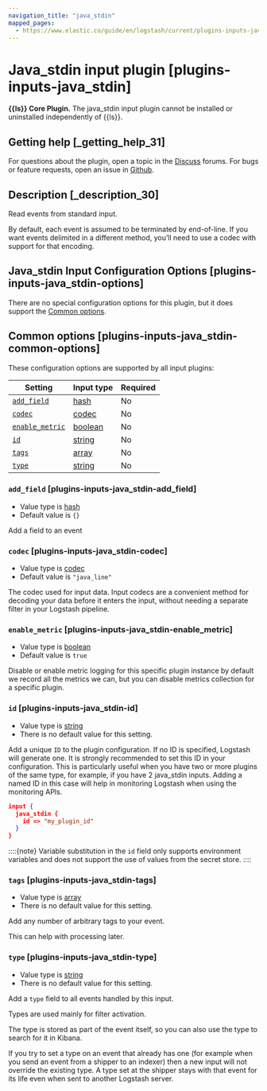 ```yaml
---
navigation_title: "java_stdin"
mapped_pages:
  - https://www.elastic.co/guide/en/logstash/current/plugins-inputs-java_stdin.html
---
```


# Java_stdin input plugin [plugins-inputs-java_stdin]


**{{ls}} Core Plugin.** The java_stdin input plugin cannot be installed or uninstalled independently of {{ls}}.

## Getting help [_getting_help_31]

For questions about the plugin, open a topic in the [Discuss](http://discuss.elastic.co) forums. For bugs or feature requests, open an issue in [Github](https://github.com/logstash).


## Description [_description_30]

Read events from standard input.

By default, each event is assumed to be terminated by end-of-line. If you want events delimited in a different method, you’ll need to use a codec with support for that encoding.


## Java_stdin Input Configuration Options [plugins-inputs-java_stdin-options]

There are no special configuration options for this plugin, but it does support the [Common options](plugins-inputs-java_stdin.md#plugins-inputs-java_stdin-common-options).


## Common options [plugins-inputs-java_stdin-common-options]

These configuration options are supported by all input plugins:

| Setting | Input type | Required |
| --- | --- | --- |
| [`add_field`](plugins-inputs-java_stdin.md#plugins-inputs-java_stdin-add_field) | [hash](https://www.elastic.co/guide/en/logstash/current/configuration-file-structure.html#hash) | No |
| [`codec`](plugins-inputs-java_stdin.md#plugins-inputs-java_stdin-codec) | [codec](https://www.elastic.co/guide/en/logstash/current/configuration-file-structure.html#codec) | No |
| [`enable_metric`](plugins-inputs-java_stdin.md#plugins-inputs-java_stdin-enable_metric) | [boolean](https://www.elastic.co/guide/en/logstash/current/configuration-file-structure.html#boolean) | No |
| [`id`](plugins-inputs-java_stdin.md#plugins-inputs-java_stdin-id) | [string](https://www.elastic.co/guide/en/logstash/current/configuration-file-structure.html#string) | No |
| [`tags`](plugins-inputs-java_stdin.md#plugins-inputs-java_stdin-tags) | [array](https://www.elastic.co/guide/en/logstash/current/configuration-file-structure.html#array) | No |
| [`type`](plugins-inputs-java_stdin.md#plugins-inputs-java_stdin-type) | [string](https://www.elastic.co/guide/en/logstash/current/configuration-file-structure.html#string) | No |

### `add_field` [plugins-inputs-java_stdin-add_field]

* Value type is [hash](https://www.elastic.co/guide/en/logstash/current/configuration-file-structure.html#hash)
* Default value is `{}`

Add a field to an event


### `codec` [plugins-inputs-java_stdin-codec]

* Value type is [codec](https://www.elastic.co/guide/en/logstash/current/configuration-file-structure.html#codec)
* Default value is `"java_line"`

The codec used for input data. Input codecs are a convenient method for decoding your data before it enters the input, without needing a separate filter in your Logstash pipeline.


### `enable_metric` [plugins-inputs-java_stdin-enable_metric]

* Value type is [boolean](https://www.elastic.co/guide/en/logstash/current/configuration-file-structure.html#boolean)
* Default value is `true`

Disable or enable metric logging for this specific plugin instance by default we record all the metrics we can, but you can disable metrics collection for a specific plugin.


### `id` [plugins-inputs-java_stdin-id]

* Value type is [string](https://www.elastic.co/guide/en/logstash/current/configuration-file-structure.html#string)
* There is no default value for this setting.

Add a unique `ID` to the plugin configuration. If no ID is specified, Logstash will generate one. It is strongly recommended to set this ID in your configuration. This is particularly useful when you have two or more plugins of the same type, for example, if you have 2 java_stdin inputs. Adding a named ID in this case will help in monitoring Logstash when using the monitoring APIs.

```json
input {
  java_stdin {
    id => "my_plugin_id"
  }
}
```

::::{note} 
Variable substitution in the `id` field only supports environment variables and does not support the use of values from the secret store.
::::



### `tags` [plugins-inputs-java_stdin-tags]

* Value type is [array](https://www.elastic.co/guide/en/logstash/current/configuration-file-structure.html#array)
* There is no default value for this setting.

Add any number of arbitrary tags to your event.

This can help with processing later.


### `type` [plugins-inputs-java_stdin-type]

* Value type is [string](https://www.elastic.co/guide/en/logstash/current/configuration-file-structure.html#string)
* There is no default value for this setting.

Add a `type` field to all events handled by this input.

Types are used mainly for filter activation.

The type is stored as part of the event itself, so you can also use the type to search for it in Kibana.

If you try to set a type on an event that already has one (for example when you send an event from a shipper to an indexer) then a new input will not override the existing type. A type set at the shipper stays with that event for its life even when sent to another Logstash server.



